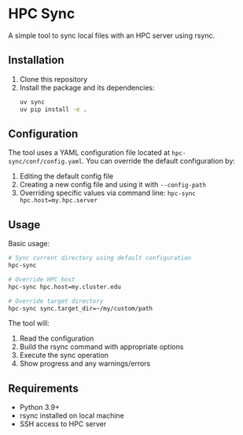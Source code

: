 # HPC Sync

A simple tool to sync local files with an HPC server using rsync.

## Installation

1. Clone this repository
2. Install the package and its dependencies:
   ```bash
   uv sync
   uv pip install -e .
   ```

## Configuration

The tool uses a YAML configuration file located at `hpc-sync/conf/config.yaml`. You can override the default configuration by:

1. Editing the default config file
2. Creating a new config file and using it with `--config-path`
3. Overriding specific values via command line: `hpc-sync hpc.host=my.hpc.server`

## Usage

Basic usage:
```bash
# Sync current directory using default configuration
hpc-sync

# Override HPC host
hpc-sync hpc.host=my.cluster.edu

# Override target directory
hpc-sync sync.target_dir=~/my/custom/path
```

The tool will:
1. Read the configuration
2. Build the rsync command with appropriate options
3. Execute the sync operation
4. Show progress and any warnings/errors

## Requirements

- Python 3.9+
- rsync installed on local machine
- SSH access to HPC server

